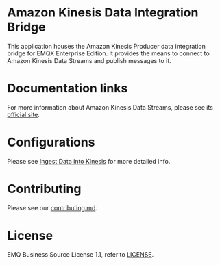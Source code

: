 # Amazon Kinesis Data Integration Bridge

This application houses the Amazon Kinesis Producer data
integration bridge for EMQX Enterprise Edition. It provides the means to
connect to Amazon Kinesis Data Streams and publish messages to it.

# Documentation links

For more information about Amazon Kinesis Data Streams, please see its
[official site](https://aws.amazon.com/kinesis/data-streams/).

# Configurations

Please see [Ingest Data into Kinesis](https://docs.emqx.com/en/enterprise/v5.1/data-integration/data-bridge-kinesis.html) for more detailed info.

# Contributing

Please see our [contributing.md](../../CONTRIBUTING.md).

# License

EMQ Business Source License 1.1, refer to [LICENSE](BSL.txt).
